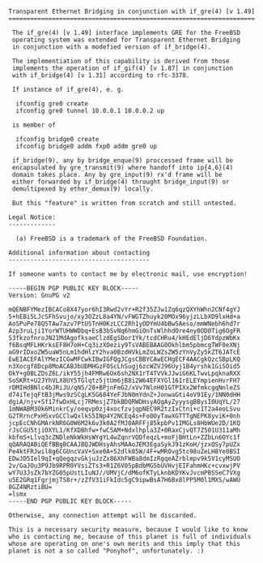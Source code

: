 <pre><code> 
Transparent Ethernet Bridging in conjunction with if_gre(4) [v 1.49]  
====================================================================

 The if_gre(4) [v 1.49] interface implements GRE for the FreeBSD
 operating system was extended for Transparent Ethernet Bridging
 in conjunction with a modefied version of if_bridge(4).
 
 The implementiation of this capability is derived from those 
 implements the operation of if_gif(4) [v 1.87] in conjunction
 with if_bridge(4) [v 1.31] according to rfc-3378.  
 
 If instance of if_gre(4), e. g. 
 
  ifconfig gre0 create
  ifconfig gre0 tunnel 10.0.0.1 10.0.0.2 up
 
 is member of 
 
  ifconfig bridge0 create
  ifconfig bridge0 addm fxp0 addm gre0 up

 if_bridge(9), any by bridge_enque(9) proccessed frame will be 
 encapsulated by gre_transmit(9) where handoff into ip{4,6}(4)
 domain takes place. Any by gre_input(9) rx'd frame will be
 either forwarded by if_bridge(4) throught bridge_input(9) or 
 demultipexed by ether_demux(9) locally.
 
 But this "feature" is written from scratch and still untested.
   
Legal Notice: 
-------------

  (a) FreeBSD is a trademark of the FreeBSD Foundation.

Additional information about contacting
---------------------------------------
      
If someone wants to contact me by electronic mail, use encryption!

-----BEGIN PGP PUBLIC KEY BLOCK-----
Version: GnuPG v2

mQENBFYMezIBCACo8X47yor6hI3Rwd2vYr+R2f35ZJw1Zq6qzQXYhWhn2CNf4gYJ
5+hEBi5LJcSFhSvujo/xy3OZzL8a4YN/vFWGTZhuyk20MOx96yjzLLbXD9lxHd+a
AoSPuPe78QSTAw7azv7PtUSTnH0KzLCC2Rh1yODYmU4bBw5Aeso/mmWNebh6hd7r
Azp3ruLji1YorWTUHWWDbq+EsB3bSvNq6hmGiOnTsWlhhdOre4ny0OD0Tig6OgFR
S3fkzofnroJN21MdAgofksaeClzdEgSDor1Yk/tcdCHRu4/kHEdEljD6YdpzWbKx
f6BsqMFLHKrksEF8H7oH+Cq3izXOeziy9TsVABEBAAG0Okhlbm5pbmcgTWF0eXNj
aG9rIDxoZW5uaW5nLm1hdHlzY2hva0BzdHVkLmZoLWZsZW5zYnVyZy5kZT6JATcE
EwEIACEFAlYMezICGwMFCwkIBwIGFQgJCgsCBBYCAwECHgECF4AACgkQzcSBpLKQ
n3Xocgf8Dcp8MoACABJbUDMHGzFOScLhSugj6zcWZVJ96Uyj1B4yrshk1GiSOid5
OkY+g0BLZDsZ6L/ikY55jh4FMRw6Ox6sh2NX1rT4TVVkJJwiG6KLTwvLpqknaRXX
SoSKRt+U2JYhVLX8UY5TGlqtz5jtUm6jB8i2W64EFXYGl161rELEYmpienHvrFH7
rDMIHdBNlc4bJRiJU/qN5/28+BPjnFmG2/xVv7NlnH01GTPIXx2WfmkcgqNnleZS
d74iTejqFtB3jMws9zSCgLK5G684YeFJbN0mYdnZ+JonwaGti4oV91Ey/1NN0dHH
dgiA/njv+Sf17fwDxHLcj7RMesjZ7bkBDQRWDHsyAQgAyZyyysgBBysI0UqYL/27
1mNWABM3Ok6MinkrCy/oeqvp0zj4xocfzvjqpNEC9R2tzIxCtni+c1T2a4eoLSvu
G2TRrncPxHSxvGCClwQxlkS5INp4Y2NCEq4s+Fo0OyTawXGTTTgNEPK8yviK+0nh
jcpEcCNhGMArkNR6G0W6M2k6v3k0A2fMJ0ARFFj85kpbPv1IMGLs8HbWUe2D/1KQ
rJsCGU5tjiOXYL1/KfXDBhfw+fwC5AM+Ndxlhpla3Z+0RaxCjvQT7Z501U311aMh
kbfmS+Llvq3cZNDleNkWkHsWYgYL4wZqnrVQDfeqzL+moFjBHtLn+ZZbLn6OYc1f
qQARAQABiQEfBBgBCAAJBQJWDHsyAhsMAAoJEM3EgaSykJ91zKoH/jzxQSy7pUZx
Pe4ktFRJwil8g6CGUncVaV+Sxe0A+52dlk85W/4F+wMROvg5tc98uZeLH8Ye0BSI
EDwJD5Iel9qI+qQegqzvGkjuJzZx86XhFWBa8dmIzRgqeAZrblmpv9k5V1cyMSUO
2v/GaJOu3P9Jb9RPR0YVsiZTs3+R1Z6V05pBdbMG5bUVHvjEIFahmHKc+cvxwjPV
wY7U3JsZk7bYZG05pUstLIuNJ//UMVjC/dM6ofKTyLknbKDYKvJvcmPBSSeC7VXg
u5E2GRq1FgrjmjTS8r+/zZfV31iFkIdc5gC9ipwBsA7H6Bx8lPP5M0l1MXS/wAWU
8GZ4NRztiBU=
=lsmx
-----END PGP PUBLIC KEY BLOCK-----

Otherwise, any connection attempt will be discarded. 

This is a necessary security measure, because I would like to know 
who is contacting me, because of this planet is full of individuals 
whose are operating on one's own merits and this imply that this 
planet is not a so called "Ponyhof", unfortunately. :)
